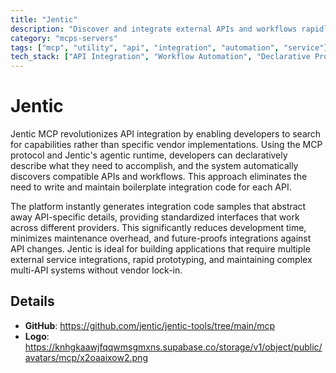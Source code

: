 ```yaml
---
title: "Jentic"
description: "Discover and integrate external APIs and workflows rapidly without writing API-specific code using Jentic's agentic runtime."
category: "mcps-servers"
tags: ["mcp", "utility", "api", "integration", "automation", "service"]
tech_stack: ["API Integration", "Workflow Automation", "Declarative Programming", "Agentic Systems", "MCP Protocol"]
---
```


# Jentic

Jentic MCP revolutionizes API integration by enabling developers to search for capabilities rather than specific vendor implementations. Using the MCP protocol and Jentic's agentic runtime, developers can declaratively describe what they need to accomplish, and the system automatically discovers compatible APIs and workflows. This approach eliminates the need to write and maintain boilerplate integration code for each API.

The platform instantly generates integration code samples that abstract away API-specific details, providing standardized interfaces that work across different providers. This significantly reduces development time, minimizes maintenance overhead, and future-proofs integrations against API changes. Jentic is ideal for building applications that require multiple external service integrations, rapid prototyping, and maintaining complex multi-API systems without vendor lock-in.

## Details

- **GitHub**: https://github.com/jentic/jentic-tools/tree/main/mcp
- **Logo**: https://knhgkaawjfqqwmsgmxns.supabase.co/storage/v1/object/public/avatars/mcp/x2oaaixow2.png
